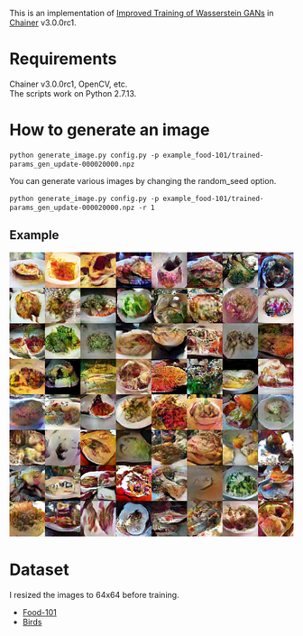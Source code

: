 This is an implementation of [Improved Training of Wasserstein GANs](https://arxiv.org/abs/1704.00028) in [Chainer](https://github.com/chainer/chainer) v3.0.0rc1.

# Requirements
Chainer v3.0.0rc1, OpenCV, etc.  
The scripts work on Python 2.7.13.

# How to generate an image
```
python generate_image.py config.py -p example_food-101/trained-params_gen_update-000020000.npz
```
You can generate various images by changing the random_seed option.
```
python generate_image.py config.py -p example_food-101/trained-params_gen_update-000020000.npz -r 1
```
## Example
![example_image_food-101](https://raw.githubusercontent.com/mr4msm/wgan_gp_chainer/master/example_food-101/generated_image_update-000020000.png)

# Dataset
I resized the images to 64x64 before training.
* [Food-101](https://www.vision.ee.ethz.ch/datasets_extra/food-101/)
* [Birds](http://www-cvr.ai.uiuc.edu/ponce_grp/data/)  
